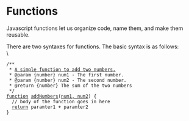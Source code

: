 # Functions

Javascript functions let us organize code, name them, and make them reusable.&#x20;



There are two syntaxes for functions. The basic syntax is as follows:\
\


<pre class="language-javascript"><code class="lang-javascript">/**
 * <a data-footnote-ref href="#user-content-fn-1">A simple function to add two numbers.</a>
 * @param {number} num1 - The first number.
 * @param {number} num2 - The second number.
 * @return {number} The sum of the two numbers
 */
<a data-footnote-ref href="#user-content-fn-2">function</a> <a data-footnote-ref href="#user-content-fn-3">addNumbers</a>(<a data-footnote-ref href="#user-content-fn-4">num1, num2</a>) {
  // body of the function goes in here
  <a data-footnote-ref href="#user-content-fn-5">return</a> paramter1 + paramter2
}
</code></pre>

[^1]: This comment style is called a "JSDoc" and using it  automatically creates documentation for your function which Visual Studio Code will show you when you use it.

[^2]: This is a keyword, and it describes the code block as a function.

[^3]: This is the name of your function, and it can be anything you want. The same rules that apply to variable names, apply to function names.

[^4]: these are called "function parameters. They are the list of variables which can be passed in to the function when it is called. A function can also have zero paramteres, in which case you will simply have an set of parentheses () with nothing between them.

[^5]: the return keyword marks the end of the function, and the expression following the return keyword is what the caller of the function gets when the function completes running. If a function has no return statement, it returns `undefined` .

